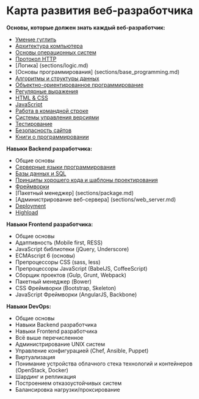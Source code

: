 # Карта развития веб-разработчика

**Основы, которые должен знать каждый веб-разработчик:**
- [Умение гуглить](sections/google.md)
- [Архитектура компьютера](sections/architecture.md)
- [Основы операционных систем](sections/operating_systems.md)
- [Протокол HTTP](sections/http.md)
- [Логика] (sections/logic.md)
- [Основы программирования] (sections/base_programming.md)
- [Алгоритмы и структуры данных](sections/algorithms.md)
- [Объектно-ориентированное программирование](sections/oop.md)
- [Регулярные выражения](sections/regexp.md) 
- [HTML & CSS](sections/html_css.md)
- [JavaScript](sections/javascript.md)
- [Работа в командной строке](sections/command_line.md)
- [Системы управления версиями](sections/vcs.md)
- [Тестирование](sections/test.md)
- [Безопасность сайтов](sections/security.md)
- [Книги о программировании](sections/books.md)

**Навыки Backend разработчика:**
- Общие основы
- [Серверные языки программирования](sections/server_side.md)
- [Базы данных и SQL](sections/database.md)
- [Принципы хорошего кода и шаблоны проектирования](sections/principles.md)
- [Фреймворки](sections/frameworks.md)
- [Пакетный менеджер] (sections/package.md)
- [Администрирование веб-сервера] (sections/web_server.md)
- [Deployment](sections/deployment.md)
- [Highload](sections/highload.md)

**Навыки Frontend разработчика:**
- Общие основы
- Адаптивность (Mobile first, RESS)
- JavaScript библиотеки (jQuery, Underscore)
- ECMAscript 6 (основы)
- Препроцессоры CSS (sass, less)
- Препроцессоры JavaScript (BabelJS, CoffeeScript)
- Сборщик проектов (Gulp, Grunt, Webpack)
- Пакетный менеджер (Bower)
- CSS Фреймворки (Bootstrap, Skeleton)
- JavaScript Фреймворки (AngularJS, Backbone)

**Навыки DevOps:**
- Общие основы
- Навыки Backend разработчика
- Навыки Frontend разработчика
- Всё выше перечисленное
- Администрирование UNIX систем
- Управление конфигурацией (Chef, Ansible, Puppet)
- Виртуализация
- Понимание устройства облачного стека технологий и контейнеров (OpenStack, Docker)
- Шардинг и репликация
- Построением отказоустойчивых систем
- Балансировка нагрузки/проксирование


